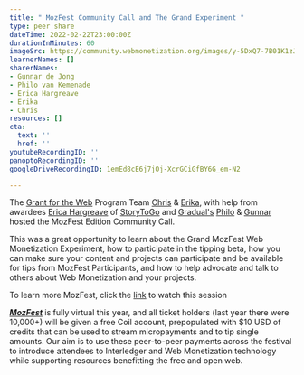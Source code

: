 ```yaml
---
title: " MozFest Community Call and The Grand Experiment "
type: peer share
dateTime: 2022-02-22T23:00:00Z
durationInMinutes: 60
imageSrc: https://community.webmonetization.org/images/y-5DxQ7-7B01K1zJsq8fImEuBAw-W653fUBF3y9E0pI/s:1000:420/mb:500000/ar:1/aHR0cHM6Ly9jb21t/dW5pdHkud2VibW9u/ZXRpemF0aW9uLm9y/Zy9yZW1vdGVpbWFn/ZXMvdXBsb2Fkcy9h/cnRpY2xlcy9menFu/NGIwczVndGNxbXU3/bDN2ZS5wbmc
learnerNames: []
sharerNames:
- Gunnar de Jong
- Philo van Kemenade
- Erica Hargreave
- Erika
- Chris
resources: []
cta:
  text: ''
  href: ''
youtubeRecordingID: ''
panoptoRecordingID: ''
googleDriveRecordingID: 1emEd8cE6j7jOj-XcrGCiGfBY6G_em-N2

---
```

The [Grant for the Web](https://community.webmonetization.org/grantfortheweb) Program Team [Chris](https://community.webmonetization.org/chrislarry) & [Erika](https://community.webmonetization.org/erikad), with help from awardees [Erica Hargreave](https://community.webmonetization.org/ericahargreave) of [StoryToGo](https://storytogo.ca/) and [Gradual's](https://community.webmonetization.org/gradual) [Philo](https://community.webmonetization.org/phivk) & [Gunnar](https://community.webmonetization.org/gunnar) hosted the MozFest Edition Community Call.

This was a great opportunity to learn about the Grand MozFest Web Monetization Experiment, how to participate in the tipping beta, how you can make sure your content and projects can participate and be available for tips from MozFest Participants, and how to help advocate and talk to others about Web Monetization and your projects.

To learn more MozFest, click the [link](https://drive.google.com/file/d/1emEd8cE6j7jOj-XcrGCiGfBY6G_em-N2/view?usp=sharing) to watch this session

[**_MozFest_**](https://www.mozillafestival.org/en/) is fully virtual this year, and all ticket holders (last year there were 10,000+) will be given a free Coil account, prepopulated with $10 USD of credits that can be used to stream micropayments and to tip single amounts. Our aim is to use these peer-to-peer payments across the festival to introduce attendees to Interledger and Web Monetization technology while supporting resources benefitting the free and open web.